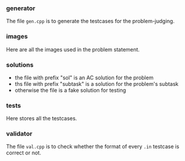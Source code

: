 ### generator
The file `gen.cpp` is to generate the testcases for the problem-judging.

### images
Here are all the images used in the problem statement.

### solutions
- the file with prefix "sol" is an AC solution for the problem
- ths file with prefix "subtask" is a solution for the problem's subtask
- otherwise the file is a fake solution for testing

### tests
Here stores all the testcases.

### validator
The file `val.cpp` is to check whether the format of every `.in` testcase is correct or not. 
